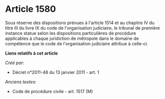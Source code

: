# Article 1580

Sous réserve des dispositions prévues à l'article 1514 et au chapitre IV du titre III du livre IX du code de l'organisation
judiciaire, le tribunal de première instance statue selon les dispositions particulières de procédure applicables à chaque
juridiction de métropole dans le domaine de compétence que le code de l'organisation judiciaire attribue à celle-ci.

**Liens relatifs à cet article**

_Créé par_:

  - Décret n°2011-48 du 13 janvier 2011 - art. 1

_Anciens textes_:

  - Code de procédure civile - art. 1517 (M)

